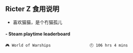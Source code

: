## Ricter Z 食用说明
- 喜欢猫猫，是个冇猫孤儿

<!-- steam-box start -->
#### - Steam playtime leaderboard
```text
🎮 World of Warships                 🕘 106 hrs 4 mins
```
<!-- Powered by https://github.com/YouEclipse/steam-box . -->
<!-- steam-box end -->
